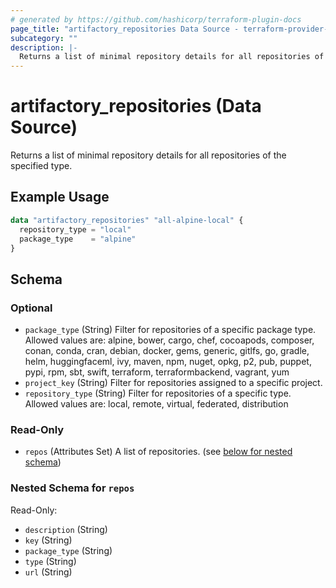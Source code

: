 ```yaml
---
# generated by https://github.com/hashicorp/terraform-plugin-docs
page_title: "artifactory_repositories Data Source - terraform-provider-artifactory"
subcategory: ""
description: |-
  Returns a list of minimal repository details for all repositories of the specified type.
---
```


# artifactory_repositories (Data Source)

Returns a list of minimal repository details for all repositories of the specified type.

## Example Usage

```terraform
data "artifactory_repositories" "all-alpine-local" {
  repository_type = "local"
  package_type    = "alpine"
}
```

<!-- schema generated by tfplugindocs -->
## Schema

### Optional

- `package_type` (String) Filter for repositories of a specific package type. Allowed values are: alpine, bower, cargo, chef, cocoapods, composer, conan, conda, cran, debian, docker, gems, generic, gitlfs, go, gradle, helm, huggingfaceml, ivy, maven, npm, nuget, opkg, p2, pub, puppet, pypi, rpm, sbt, swift,  terraform, terraformbackend, vagrant, yum
- `project_key` (String) Filter for repositories assigned to a specific project.
- `repository_type` (String) Filter for repositories of a specific type. Allowed values are: local, remote, virtual, federated, distribution

### Read-Only

- `repos` (Attributes Set) A list of repositories. (see [below for nested schema](#nestedatt--repos))

<a id="nestedatt--repos"></a>
### Nested Schema for `repos`

Read-Only:

- `description` (String)
- `key` (String)
- `package_type` (String)
- `type` (String)
- `url` (String)
